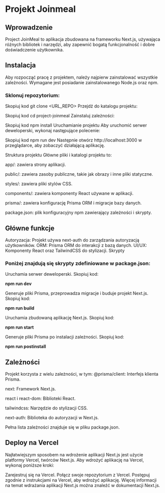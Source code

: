 # Projekt Joinmeal

## Wprowadzenie

Project JoinMeal to aplikacja zbudowana na frameworku Next.js, używająca różnych bibliotek i narzędzi, aby zapewnić bogatą funkcjonalność i dobre doświadczenie użytkownika.

## Instalacja

Aby rozpocząć pracę z projektem, należy najpierw zainstalować wszystkie zależności. Wymagane jest posiadanie zainstalowanego Node.js oraz npm.

### Sklonuj repozytorium:

Skopiuj kod
git clone <URL_REPO>
Przejdź do katalogu projektu:

Skopiuj kod
cd project-joinmeal
Zainstaluj zależności:

Skopiuj kod
npm install
Uruchamianie projektu
Aby uruchomić serwer deweloperski, wykonaj następujące polecenie:

Skopiuj kod
npm run dev
Następnie otwórz http://localhost:3000 w przeglądarce, aby zobaczyć działającą aplikację.

Struktura projektu
Główne pliki i katalogi projektu to:

app/: zawiera strony aplikacji.

public/: zawiera zasoby publiczne, takie jak obrazy i inne pliki statyczne.

styles/: zawiera pliki stylów CSS.

components/: zawiera komponenty React używane w aplikacji.

prisma/: zawiera konfigurację Prisma ORM i migracje bazy danych.

package.json: plik konfiguracyjny npm zawierający zależności i skrypty.

## Główne funkcje

Autoryzacja: Projekt używa next-auth do zarządzania autoryzacją użytkowników.
ORM: Prisma ORM do interakcji z bazą danych.
UI/UX: Komponenty React oraz TailwindCSS do stylizacji.
Skrypty

### Poniżej znajdują się skrypty zdefiniowane w package.json:

Uruchamia serwer deweloperski. Skopiuj kod:

**npm run dev**

Generuje pliki Prisma, przeprowadza migracje i buduje projekt Next.js. Skopiuj kod:

**npm run build**

Uruchamia zbudowaną aplikację Next.js. Skopiuj kod:

**npm run start**

Generuje pliki Prisma po instalacji zależności. Skopiuj kod:

**npm run postinstall**

## Zależności

Projekt korzysta z wielu zależności, w tym:
@prisma/client: Interfejs klienta Prisma.

next:
Framework Next.js.

react i react-dom: Biblioteki React.

tailwindcss: Narzędzie do stylizacji CSS.

next-auth: Biblioteka do autoryzacji w Next.js.

Pełna lista zależności znajduje się w pliku package.json.

## Deploy na Vercel

Najłatwiejszym sposobem na wdrożenie aplikacji Next.js jest użycie platformy Vercel, twórców Next.js. Aby wdrożyć aplikację na Vercel, wykonaj poniższe kroki:

Zarejestruj się na Vercel.
Połącz swoje repozytorium z Vercel.
Postępuj zgodnie z instrukcjami na Vercel, aby wdrożyć aplikację.
Więcej informacji na temat wdrażania aplikacji Next.js można znaleźć w dokumentacji Next.js.
